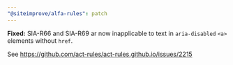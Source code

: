 ```yaml
---
"@siteimprove/alfa-rules": patch
---
```


**Fixed:** SIA-R66 and SIA-R69 ar now inapplicable to text in `aria-disabled` `<a>` elements without `href`.

See https://github.com/act-rules/act-rules.github.io/issues/2215
